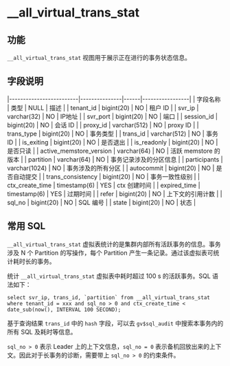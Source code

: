__all_virtual_trans_stat 
=============================================



功能 
--------------------

`__all_virtual_trans_stat` 视图用于展示正在进行的事务状态信息。

字段说明 
----------------------



|-------------------------|---------------|------|-----------------|
| 字段名称                    | 类型            | NULL | 描述              |
| tenant_id               | bigint(20)    | NO   | 租户 ID           |
| svr_ip                  | varchar(32)   | NO   | IP地址            |
| svr_port                | bigint(20)    | NO   | 端口              |
| session_id              | bigint(20)    | NO   | 会话 ID           |
| proxy_id                | varchar(512)  | NO   | proxy ID        |
| trans_type              | bigint(20)    | NO   | 事务类型            |
| trans_id                | varchar(512)  | NO   | 事务 ID           |
| is_exiting              | bigint(20)    | NO   | 是否退出            |
| is_readonly             | bigint(20)    | NO   | 是否只读            |
| active_memstore_version | varchar(64)   | NO   | 活跃 memstore 的版本 |
| partition               | varchar(64)   | NO   | 事务记录涉及的分区信息     |
| participants            | varchar(1024) | NO   | 事务涉及的所有分区       |
| autocommit              | bigint(20)    | NO   | 是否自动提交          |
| trans_consistency       | bigint(20)    | NO   | 事务一致性级别         |
| ctx_create_time         | timestamp(6)  | YES  | ctx 创建时间        |
| expired_time            | timestamp(6)  | YES  | 过期时间            |
| refer                   | bigint(20)    | NO   | 上下文的引用计数        |
| sql_no                  | bigint(20)    | NO   | SQL 编号          |
| state                   | bigint(20)    | NO   | 状态              |



常用 SQL 
---------------------------

`__all_virtual_trans_stat` 虚拟表统计的是集群内部所有活跃事务的信息。事务涉及 N 个 Partition 的写操作，每个 Partition 产生一条记录。通过该虚拟表可统计耗时长的事务。

统计 `__all_virtual_trans_stat` 虚拟表中耗时超过 100 s 的活跃事务。SQL 语法如下：

```unknow
select svr_ip, trans_id, `partition` from __all_virtual_trans_stat where tenant_id = xxx and sql_no > 0 and ctx_create_time < date_sub(now(), INTERVAL 100 SECOND);
```



基于查询结果 `trans_id` 中的 `hash` 字段，可以去 `gv$sql_audit` 中搜索本事务内的所有 SQL 及耗时等信息。

`sql_no > 0` 表示 Leader 上的上下文信息，`sql_no = 0` 表示备机回放出来的上下文。因此对于长事务的诊断，需要带上 `sql_no > 0` 的约束条件。
